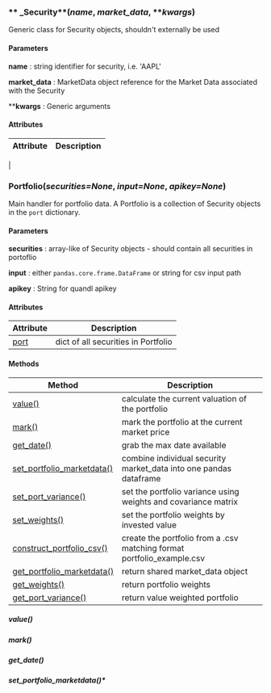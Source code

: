 ### ** _Security**(*name*, *market_data*, ***kwargs*)

Generic class for Security objects, shouldn't externally be used

#### Parameters
**name** : string identifier for security, i.e. 'AAPL'

**market_data** : MarketData object reference for the Market Data associated with the Security

****kwargs** : Generic arguments

#### Attributes
|Attribute| Description|
|---------|------------|
|

### **Portfolio**(*securities=None*, *input=None*, *apikey=None*)

Main handler for portfolio data. A Portfolio is a collection of Security objects in the `port` dictionary.

#### Parameters
**securities** : array-like of Security objects - should contain all securities in portoflio

**input** : either `pandas.core.frame.DataFrame` or string for csv input path

**apikey** : String for quandl apikey

#### Attributes
|Attribute| Description|
|---------|------------|
|[port](#port)| dict of all securities in Portfolio |

#### Methods
|Method | Description |
|-------|-------------|
|[value()](#value)| calculate the current valuation of the portfolio |
|[mark()](#mark)| mark the portfolio at the current market price |
|[get_date()](#get_date)| grab the max date available |
|[set_portfolio_marketdata()](#set_portfolio_marketdata)| combine individual security market_data into one pandas dataframe |
|[set_port_variance()](#set_port_variance)| set the portfolio variance using weights and covariance matrix |
|[set_weights()](#set_weights)| set the portfolio weights by invested value|
|[construct_portfolio_csv()](#construct_portfolio_csv)| create the portfolio from a .csv matching format portfolio_example.csv|
|[get_portfolio_marketdata()](#get_portfolio_marketdata)| return shared market_data object |
|[get_weights()](#get_weights)| return portfolio weights |
|[get_port_variance()](#get_port_variance)| return value weighted portfolio |

##### **value**()

##### **mark**()

##### **get_date()**

##### **set_portfolio_marketdata()***
